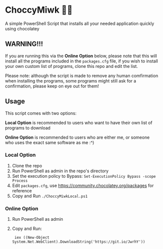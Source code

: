 # ChoccyMiwk 🍫🍼

A simple PowerShell Script that installs all your needed application quickly using chocolatey

## WARNING!!!

If you are running this via the **Online Option** below, please note that this will install all the programs included in the `packages.cfg` file, if you wish to install your own custom list of programs, clone this repo and edit the list.

Please note: although the script is made to remove any human comfirmation when installing the programs, some programs might still ask for a confirmation, please keep on eye out for them!

## Usage

This script comes with two options:

**Local Option** is recommended to users who want to have their own list of programs to download

**Online Option** is recommended to users who are either me, or someone who uses the exact same software as me :^)

### Local Option

1. Clone the repo
1. Run PowerShell as admin in the repo's directory
1. Set the execution policy to Bypass: `Set-ExecutionPolicy Bypass -scope Process`
1. Edit `packages.cfg`, use https://community.chocolatey.org/packages for reference
1. Copy and Run `./ChoccyMiwkLocal.ps1`

### Online Option

1. Run PowerShell as admin
2. Copy and Run:

        iex ((New-Object System.Net.WebClient).DownloadString('https://git.io/JwrhY'))
